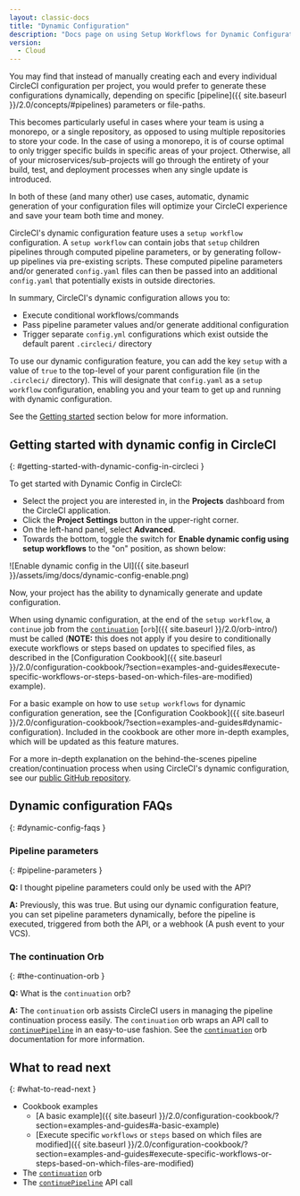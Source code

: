 ```yaml
---
layout: classic-docs
title: "Dynamic Configuration"
description: "Docs page on using Setup Workflows for Dynamic Configuration"
version:
  - Cloud
---
```


You may find that instead of manually creating each and every individual CircleCI configuration per project, you would prefer to generate these configurations dynamically, depending on specific [pipeline]({{ site.baseurl }}/2.0/concepts/#pipelines) parameters or file-paths.

This becomes particularly useful in cases where your team is using a monorepo, or a single repository, as opposed to using multiple repositories to store your code. In the case of using a monorepo, it is of course optimal to only trigger specific builds in specific areas of your project. Otherwise, all of your microservices/sub-projects will go through the entirety of your build, test, and deployment processes when any single update is introduced.

In both of these (and many other) use cases, automatic, dynamic generation of your configuration files will optimize your CircleCI experience and save your team both time and money.

CircleCI's dynamic configuration feature uses a `setup workflow` configuration. A `setup workflow` can contain jobs that `setup` children pipelines through computed pipeline parameters, or by generating follow-up pipelines via pre-existing scripts. These computed pipeline parameters and/or generated `config.yaml` files can then be passed into an additional `config.yaml` that potentially exists in outside directories.

In summary, CircleCI's dynamic configuration allows you to:

- Execute conditional workflows/commands
- Pass pipeline parameter values and/or generate additional configuration
- Trigger separate `config.yml` configurations which exist outside the default parent `.circleci/` directory

To use our dynamic configuration feature, you can add the key `setup` with a value of `true` to the top-level of your parent configuration file (in the `.circleci/` directory). This will designate that `config.yaml` as a `setup workflow` configuration, enabling you and your team to get up and running with dynamic configuration.

See the [Getting started](#getting-started-with-dynamic-config-in-circleci) section below for more information.

## Getting started with dynamic config in CircleCI
{: #getting-started-with-dynamic-config-in-circleci }

To get started with Dynamic Config in CircleCI:

- Select the project you are interested in, in the **Projects** dashboard from the CircleCI application.
- Click the **Project Settings** button in the upper-right corner.
- On the left-hand panel, select **Advanced**.
- Towards the bottom, toggle the switch for **Enable dynamic config using setup workflows** to the "on" position, as shown below:

![Enable dynamic config in the UI]({{ site.baseurl }}/assets/img/docs/dynamic-config-enable.png)

Now, your project has the ability to dynamically generate and update configuration.

When using dynamic configuration, at the end of the `setup workflow`, a `continue` job from the [`continuation`](https://circleci.com/developer/orbs/orb/circleci/continuation) [`orb`]({{ site.baseurl }}/2.0/orb-intro/) must be called (**NOTE:** this does not apply if you desire to conditionally execute workflows or steps based on updates to specified files, as described in the [Configuration Cookbook]({{ site.baseurl }}/2.0/configuration-cookbook/?section=examples-and-guides#execute-specific-workflows-or-steps-based-on-which-files-are-modified) example).

For a basic example on how to use `setup workflows` for dynamic configuration generation, see the [Configuration Cookbook]({{ site.baseurl }}/2.0/configuration-cookbook/?section=examples-and-guides#dynamic-configuration). Included in the cookbook are other more in-depth examples, which will be updated as this feature matures.

For a more in-depth explanation on the behind-the-scenes pipeline creation/continuation process when using CircleCI's dynamic configuration, see our [public GitHub repository](https://github.com/CircleCI-Public/api-preview-docs/blob/master/docs/setup-workflows.md#concepts).

## Dynamic configuration FAQs
{: #dynamic-config-faqs }

### Pipeline parameters
{: #pipeline-parameters }

**Q:** I thought pipeline parameters could only be used with the API?

**A:** Previously, this was true. But using our dynamic configuration feature, you can set pipeline parameters dynamically, before the pipeline is executed, triggered from both the API, or a webhook (A push event to your VCS).

### The continuation Orb
{: #the-continuation-orb }

**Q:** What is the `continuation` orb?

**A:** The `continuation` orb assists CircleCI users in managing the pipeline continuation process easily. The `continuation` orb wraps an API call to [`continuePipeline`](https://circleci.com/docs/api/v2/#operation/continuePipeline) in an easy-to-use fashion. See the [`continuation`](https://circleci.com/developer/orbs/orb/circleci/continuation) orb documentation for more information.

## What to read next
{: #what-to-read-next }
- Cookbook examples
  - [A basic example]({{ site.baseurl }}/2.0/configuration-cookbook/?section=examples-and-guides#a-basic-example)
  - [Execute specific `workflows` or `steps` based on which files are modified]({{ site.baseurl }}/2.0/configuration-cookbook/?section=examples-and-guides#execute-specific-workflows-or-steps-based-on-which-files-are-modified)
- The [`continuation`](https://circleci.com/developer/orbs/orb/circleci/continuation) orb
- The [`continuePipeline`](https://circleci.com/docs/api/v2/#operation/continuePipeline) API call
